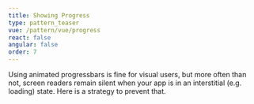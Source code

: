 ```yaml
---
title: Showing Progress
type: pattern_teaser
vue: /pattern/vue/progress
react: false
angular: false
order: 7
---
```


Using animated progressbars is fine for visual users, but more often than not, screen readers remain silent when your app is in an interstitial (e.g. loading) state. Here is a strategy to prevent that.